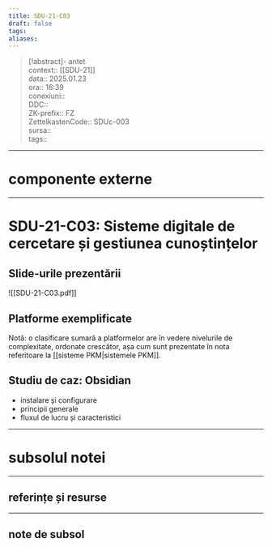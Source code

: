 ```yaml
---
title: SDU-21-C03
draft: false
tags: 
aliases: 
---
```

> [!abstract]- antet  
> context::  [[SDU-21]]   
> data:: 2025.01.23  
> ora:: 16:39  
> conexiuni::  
> DDC::  
> ZK-prefix::  FZ  
> ZettelkastenCode::  SDUc-003  
> sursa::  
> tags::  


---
# componente externe


---

# SDU-21-C03: Sisteme digitale de cercetare și gestiunea cunoștințelor

## Slide-urile prezentării

![[SDU-21-C03.pdf]]

## Platforme exemplificate
Notă: o clasificare sumară a platformelor are în vedere nivelurile de complexitate, ordonate crescător, așa cum sunt prezentate în nota referitoare la [[sisteme PKM|sistemele PKM]].
## Studiu de caz: Obsidian
- instalare și configurare
- principii generale
- fluxul de lucru și caracteristici


---
# subsolul notei
---
## referințe și resurse


---
## note de subsol  